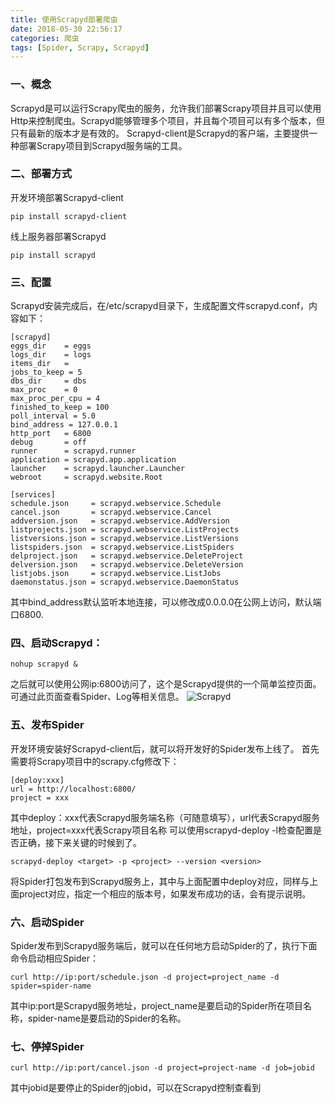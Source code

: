 ```yaml
---
title: 使用Scrapyd部署爬虫
date: 2018-05-30 22:56:17
categories: 爬虫
tags: [Spider, Scrapy, Scrapyd]
---
```


### 一、概念
Scrapyd是可以运行Scrapy爬虫的服务，允许我们部署Scrapy项目并且可以使用Http来控制爬虫。Scrapyd能够管理多个项目，并且每个项目可以有多个版本，但只有最新的版本才是有效的。
Scrapyd-client是Scrapyd的客户端，主要提供一种部署Scrapy项目到Scrapyd服务端的工具。

### 二、部署方式
开发环境部署Scrapyd-client
```
pip install scrapyd-client
```
线上服务器部署Scrapyd
```
pip install scrapyd
```

### 三、配置
Scrapyd安装完成后，在/etc/scrapyd目录下，生成配置文件scrapyd.conf，内容如下：

```
[scrapyd]
eggs_dir    = eggs
logs_dir    = logs
items_dir   =
jobs_to_keep = 5
dbs_dir     = dbs
max_proc    = 0
max_proc_per_cpu = 4
finished_to_keep = 100
poll_interval = 5.0
bind_address = 127.0.0.1
http_port   = 6800
debug       = off
runner      = scrapyd.runner
application = scrapyd.app.application
launcher    = scrapyd.launcher.Launcher
webroot     = scrapyd.website.Root

[services]
schedule.json     = scrapyd.webservice.Schedule
cancel.json       = scrapyd.webservice.Cancel
addversion.json   = scrapyd.webservice.AddVersion
listprojects.json = scrapyd.webservice.ListProjects
listversions.json = scrapyd.webservice.ListVersions
listspiders.json  = scrapyd.webservice.ListSpiders
delproject.json   = scrapyd.webservice.DeleteProject
delversion.json   = scrapyd.webservice.DeleteVersion
listjobs.json     = scrapyd.webservice.ListJobs
daemonstatus.json = scrapyd.webservice.DaemonStatus

```

其中bind_address默认监听本地连接，可以修改成0.0.0.0在公网上访问，默认端口6800.
### 四、启动Scrapyd：

```
nohup scrapyd &
```
之后就可以使用公网ip:6800访问了，这个是Scrapyd提供的一个简单监控页面。可通过此页面查看Spider、Log等相关信息。
![Scrapyd](1.png)
### 五、发布Spider
开发环境安装好Scrapyd-client后，就可以将开发好的Spider发布上线了。
首先需要将Scrapy项目中的scrapy.cfg修改下：

```
[deploy:xxx]
url = http://localhost:6800/
project = xxx
```
其中deploy：xxx代表Scrapyd服务端名称（可随意填写），url代表Scrapyd服务地址，project=xxx代表Scrapy项目名称
可以使用scrapyd-deploy -l检查配置是否正确，接下来关键的时候到了。

```
scrapyd-deploy <target> -p <project> --version <version>
```

将Spider打包发布到Scrapyd服务上，其中<target>与上面配置中deploy对应，<project>同样与上面project对应，<version>指定一个相应的版本号，如果发布成功的话，会有提示说明。

### 六、启动Spider
Spider发布到Scrapyd服务端后，就可以在任何地方启动Spider的了，执行下面命令启动相应Spider：

```
curl http://ip:port/schedule.json -d project=project_name -d spider=spider-name
```

其中ip:port是Scrapyd服务地址，project_name是要启动的Spider所在项目名称，spider-name是要启动的Spider的名称。
### 七、停掉Spider

```
curl http://ip:port/cancel.json -d project=project-name -d job=jobid
```
其中jobid是要停止的Spider的jobid，可以在Scrapyd控制查看到
